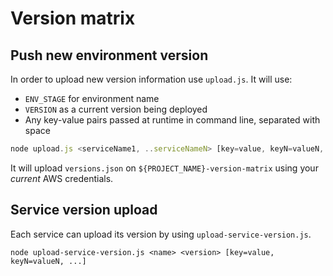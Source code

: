 # Version matrix

## Push new environment version

In order to upload new version information use `upload.js`. It will use:

* `ENV_STAGE` for environment name
* `VERSION` as a current version being deployed
* Any key-value pairs passed at runtime in command line, separated with space

```javascript
node upload.js <serviceName1, ..serviceNameN> [key=value, keyN=valueN, ...]
```

It will upload `versions.json` on `${PROJECT_NAME}-version-matrix` using your *current* AWS credentials.

## Service version upload

Each service can upload its version by using `upload-service-version.js`.

`node upload-service-version.js <name> <version> [key=value, keyN=valueN, ...]`
